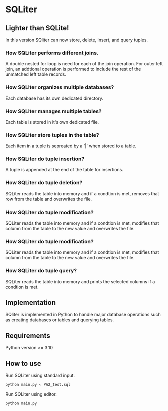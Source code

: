 # SQLiter

## Lighter than SQLite!

In this version SQliter can now store, delete, insert, and query tuples.


### How SQLiter performs different joins.
A double nested for loop is need for each of the join operation. For outer left join, an addtional operation is performed to include the rest of the unmatched left table records.

### How SQLiter organizes multiple databases?

Each database has its own dedicated directory.

### How SQLiter manages multiple tables?

Each table is stored in it's own dedicated file.

### How SQLiter store tuples in the table?
Each item in a tuple is sepreated by a '|' when stored to a table.

### How SQLiter do tuple insertion?
A tuple is appended at the end of the table for insertions. 

### How SQLiter do tuple deletion?
SQLiter reads the table into memory and if a condtion is met, removes that row from the table and overwrites the file.

### How SQLiter do tuple modification?
SQLiter reads the table into memory and if a condtion is met, modifies that column from the table to the new value and overwrites the file.

### How SQLiter do tuple modification?
SQLiter reads the table into memory and if a condtion is met, modifies that column from the table to the new value and overwrites the file.

### How SQLiter do tuple query?
SQLiter reads the table into memory and prints the selected columns if a condtion is met.




## Implementation

SQliter is implemented in Python to handle major database operations such as creating databases or tables and querying tables.

## Requirements

Python version >= 3.10

## How to use

Run SQLiter using standard input.

```sh
python main.py < PA2_test.sql
```

Run SQLiter using editor.

```sh
python main.py
```
